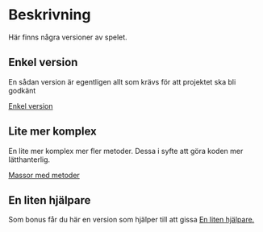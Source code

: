 # Beskrivning

Här finns några versioner av spelet.

## Enkel version
En sådan  version är egentligen allt som krävs för att projektet ska bli godkänt

[Enkel version](./EnkelVersion/)

## Lite mer komplex
En lite mer komplex mer fler metoder. Dessa i syfte att göra koden mer lätthanterlig.

[Massor med metoder](./MedMetoder/)


## En liten hjälpare
Som bonus får du här en version som hjälper till att gissa
[En liten hjälpare.](./MedHjälpare/)
 

